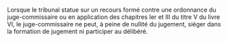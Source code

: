Lorsque le tribunal statue sur un recours formé contre une ordonnance du juge-commissaire ou en application des chapitres Ier et III du titre V du livre VI, le juge-commissaire ne peut, à peine de nullité du jugement, siéger dans la formation de jugement ni participer au délibéré. 

